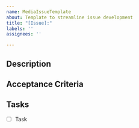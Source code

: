 ```yaml
---
name: MediaIssueTemplate
about: Template to streamline issue development
title: "[Issue]:"
labels: ''
assignees: ''

---
```


## Description ##

## Acceptance Criteria ##

## Tasks ##
- [ ] Task
